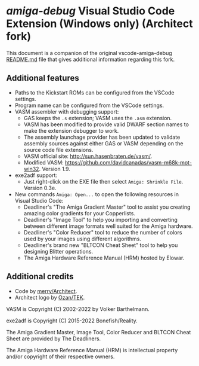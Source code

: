 # _amiga-debug_ Visual Studio Code Extension (Windows only) (Architect fork)

This document is a companion of the original vscode-amiga-debug [README.md](README.md) file that gives additional information regarding this fork.


## Additional features

* Paths to the Kickstart ROMs can be configured from the VSCode settings.
* Program name can be configured from the VSCode settings.
* VASM assembler with debugging support:
    * GAS keeps the `.s` extension; VASM uses the `.asm` extension.
    * VASM has been modified to provide valid DWARF section names to make the extension debugger to work.
    * The assembly launchage provider has been updated to validate assembly sources against either GAS or VASM depending on the source code file extensions.
    * VASM official site: http://sun.hasenbraten.de/vasm/.
    * Modified VASM: https://github.com/davidcanadas/vasm-m68k-mot-win32. Version 1.9.
* exe2adf support:
    * Just right-click on the EXE file then select `Amiga: Shrinkle File`. Version 0.3e.
* New commands `Amiga: Open...` to open the following resources in Visual Studio Code:
    * Deadliner's "The Amiga Gradient Master" tool to assist you creating amazing color gradients for your Copperlists.
    * Deadliner's "Image Tool" to help you importing and converting between different image formats well suited for the Amiga hardware.
    * Deadliner's "Color Reducer" tool to reduce the number of colors used by your images using different algorithms.
    * Deadliner's brand new "BLTCON Cheat Sheet" tool to help you designing Blitter operations.
    * The Amiga Hardware Reference Manual (HRM) hosted by Elowar.

## Additional credits

- Code by [merry/Architect](https://github.com/davidcanadas).
- Architect logo by [Ozan/TEK](https://www.pouet.net/user.php?who=99100).

VASM is Copyright (C) 2002-2022 by Volker Barthelmann.

exe2adf is Copyright (C) 2015-2022 Bonefish/Reality.

The Amiga Gradient Master, Image Tool, Color Reducer and BLTCON Cheat Sheet are provided by The Deadliners.

The Amiga Hardware Reference Manual (HRM) is intellectual property and/or copyright of their respective owners.
